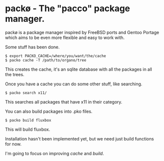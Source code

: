 packø - The "pacco" package manager.
====================================

packø is a package manager inspired by FreeBSD ports and Gentoo Portage which aims
to be even more flexible and easy to work with.

Some stuff has been done.

    $ export PACKO_CACHE=/where/you/want/the/cache
    $ packo cache -T /path/to/organo/tree

This creates the cache, it's an sqlite database with all the packages in all the trees.

Once you have a cache you can do some other stuff, like searching.

    $ packo search x11/

This searches all packages that have x11 in their category.

You can also build packages into .pko files.

    $ packo build fluxbox

This will build fluxbox.

Installation hasn't been implemented yet, but we need just build functions for now.

I'm going to focus on improving *cache* and *build*.
